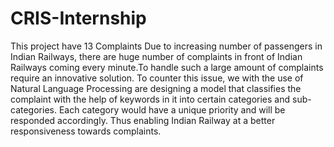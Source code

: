 # CRIS-Internship
This project have 13 Complaints Due to increasing number of passengers in Indian Railways, there are huge number of complaints in front of Indian Railways coming every minute.To handle such a large amount of complaints require an innovative solution. To counter this issue, we with the use of Natural Language Processing are designing a model that classifies the complaint with the help of keywords in it into certain categories and sub-categories. Each category would have a unique priority and will be responded accordingly. Thus enabling Indian Railway at a better responsiveness towards complaints.
